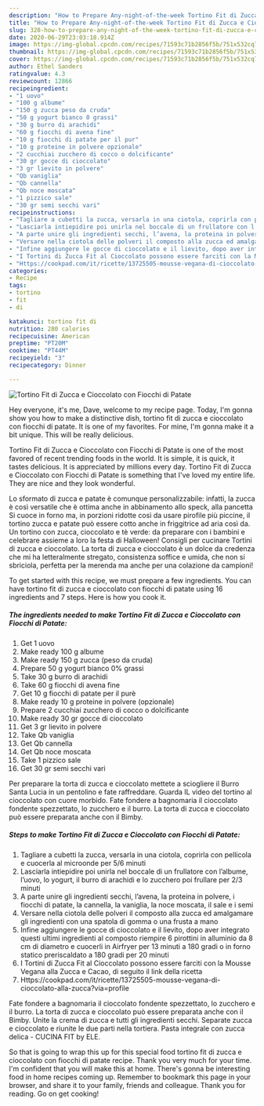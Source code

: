 ```yaml
---
description: "How to Prepare Any-night-of-the-week Tortino Fit di Zucca e Cioccolato con Fiocchi di Patate"
title: "How to Prepare Any-night-of-the-week Tortino Fit di Zucca e Cioccolato con Fiocchi di Patate"
slug: 320-how-to-prepare-any-night-of-the-week-tortino-fit-di-zucca-e-cioccolato-con-fiocchi-di-patate
date: 2020-06-29T23:03:18.914Z
image: https://img-global.cpcdn.com/recipes/71593c71b2856f5b/751x532cq70/tortino-fit-di-zucca-e-cioccolato-con-fiocchi-di-patate-recipe-main-photo.jpg
thumbnail: https://img-global.cpcdn.com/recipes/71593c71b2856f5b/751x532cq70/tortino-fit-di-zucca-e-cioccolato-con-fiocchi-di-patate-recipe-main-photo.jpg
cover: https://img-global.cpcdn.com/recipes/71593c71b2856f5b/751x532cq70/tortino-fit-di-zucca-e-cioccolato-con-fiocchi-di-patate-recipe-main-photo.jpg
author: Ethel Sanders
ratingvalue: 4.3
reviewcount: 12866
recipeingredient:
- "1 uovo"
- "100 g albume"
- "150 g zucca peso da cruda"
- "50 g yogurt bianco 0 grassi"
- "30 g burro di arachidi"
- "60 g fiocchi di avena fine"
- "10 g fiocchi di patate per il pur"
- "10 g proteine in polvere opzionale"
- "2 cucchiai zucchero di cocco o dolcificante"
- "30 gr gocce di cioccolato"
- "3 gr lievito in polvere"
- "Qb vaniglia"
- "Qb cannella"
- "Qb noce moscata"
- "1 pizzico sale"
- "30 gr semi secchi vari"
recipeinstructions:
- "Tagliare a cubetti la zucca, versarla in una ciotola, coprirla con pellicola e cuocerla al microonde per 5/6 minuti"
- "Lasciarla intiepidire poi unirla nel boccale di un frullatore con l’albume, l’uovo, lo yogurt, il burro di arachidi e lo zucchero poi frullare per 2/3 minuti"
- "A parte unire gli ingredienti secchi, l’avena, la proteina in polvere, i fiocchi di patate, la cannella, la vaniglia, la noce moscata, il sale e i semi"
- "Versare nella ciotola delle polveri il composto alla zucca ed amalgamare gli ingredienti con una spatola di gomma o una frusta a mano"
- "Infine aggiungere le gocce di cioccolato e il lievito, dopo aver integrato questi ultimi ingredienti al composto riempire 6 pirottini in alluminio da 8 cm di diametro e cuocerli in Airfryer per 13 minuti a 180 gradi o in forno statico preriscaldato a 180 gradi per 20 minuti"
- "I Tortini di Zucca Fit al Cioccolato possono essere farciti con la Mousse Vegana alla Zucca e Cacao, di seguito il link della ricetta"
- "Https://cookpad.com/it/ricette/13725505-mousse-vegana-di-cioccolato-alla-zucca?via=profile"
categories:
- Recipe
tags:
- tortino
- fit
- di

katakunci: tortino fit di 
nutrition: 280 calories
recipecuisine: American
preptime: "PT20M"
cooktime: "PT44M"
recipeyield: "3"
recipecategory: Dinner

---
```



![Tortino Fit di Zucca e Cioccolato con Fiocchi di Patate](https://img-global.cpcdn.com/recipes/71593c71b2856f5b/751x532cq70/tortino-fit-di-zucca-e-cioccolato-con-fiocchi-di-patate-recipe-main-photo.jpg)

Hey everyone, it's me, Dave, welcome to my recipe page. Today, I'm gonna show you how to make a distinctive dish, tortino fit di zucca e cioccolato con fiocchi di patate. It is one of my favorites. For mine, I'm gonna make it a bit unique. This will be really delicious.

Tortino Fit di Zucca e Cioccolato con Fiocchi di Patate is one of the most favored of recent trending foods in the world. It is simple, it is quick, it tastes delicious. It is appreciated by millions every day. Tortino Fit di Zucca e Cioccolato con Fiocchi di Patate is something that I've loved my entire life. They are nice and they look wonderful.

Lo sformato di zucca e patate è comunque personalizzabile: infatti, la zucca è così versatile che è ottima anche in abbinamento allo speck, alla pancetta Si cuoce in forno ma, in porzioni ridotte così da usare pirofile più piccine, il tortino zucca e patate può essere cotto anche in friggitrice ad aria così da. Un tortino con zucca, cioccolato e tè verde: da preparare con i bambini e celebrare assieme a loro la festa di Halloween! Consigli per cucinare Tortini di zucca e cioccolato. La torta di zucca e cioccolato è un dolce da credenza che mi ha letteralmente stregato, consistenza soffice e umida, che non si sbriciola, perfetta per la merenda ma anche per una colazione da campioni!


To get started with this recipe, we must prepare a few ingredients. You can have tortino fit di zucca e cioccolato con fiocchi di patate using 16 ingredients and 7 steps. Here is how you cook it.

<!--inarticleads1-->

##### The ingredients needed to make Tortino Fit di Zucca e Cioccolato con Fiocchi di Patate:

1. Get 1 uovo
1. Make ready 100 g albume
1. Make ready 150 g zucca (peso da cruda)
1. Prepare 50 g yogurt bianco 0% grassi
1. Take 30 g burro di arachidi
1. Take 60 g fiocchi di avena fine
1. Get 10 g fiocchi di patate per il purè
1. Make ready 10 g proteine in polvere (opzionale)
1. Prepare 2 cucchiai zucchero di cocco o dolcificante
1. Make ready 30 gr gocce di cioccolato
1. Get 3 gr lievito in polvere
1. Take Qb vaniglia
1. Get Qb cannella
1. Get Qb noce moscata
1. Take 1 pizzico sale
1. Get 30 gr semi secchi vari


Per preparare la torta di zucca e cioccolato mettete a sciogliere il Burro Santa Lucia in un pentolino e fate raffreddare. Guarda IL video del tortino al cioccolato con cuore morbido. Fate fondere a bagnomaria il cioccolato fondente spezzettato, lo zucchero e il burro. La torta di zucca e cioccolato può essere preparata anche con il Bimby. 

<!--inarticleads2-->

##### Steps to make Tortino Fit di Zucca e Cioccolato con Fiocchi di Patate:

1. Tagliare a cubetti la zucca, versarla in una ciotola, coprirla con pellicola e cuocerla al microonde per 5/6 minuti
1. Lasciarla intiepidire poi unirla nel boccale di un frullatore con l’albume, l’uovo, lo yogurt, il burro di arachidi e lo zucchero poi frullare per 2/3 minuti
1. A parte unire gli ingredienti secchi, l’avena, la proteina in polvere, i fiocchi di patate, la cannella, la vaniglia, la noce moscata, il sale e i semi
1. Versare nella ciotola delle polveri il composto alla zucca ed amalgamare gli ingredienti con una spatola di gomma o una frusta a mano
1. Infine aggiungere le gocce di cioccolato e il lievito, dopo aver integrato questi ultimi ingredienti al composto riempire 6 pirottini in alluminio da 8 cm di diametro e cuocerli in Airfryer per 13 minuti a 180 gradi o in forno statico preriscaldato a 180 gradi per 20 minuti
1. I Tortini di Zucca Fit al Cioccolato possono essere farciti con la Mousse Vegana alla Zucca e Cacao, di seguito il link della ricetta
1. Https://cookpad.com/it/ricette/13725505-mousse-vegana-di-cioccolato-alla-zucca?via=profile


Fate fondere a bagnomaria il cioccolato fondente spezzettato, lo zucchero e il burro. La torta di zucca e cioccolato può essere preparata anche con il Bimby. Unite la crema di zucca e tutti gli ingredienti secchi. Separate zucca e cioccolato e riunite le due parti nella tortiera. Pasta integrale con zucca delica - CUCINA FIT by ELE. 

So that is going to wrap this up for this special food tortino fit di zucca e cioccolato con fiocchi di patate recipe. Thank you very much for your time. I'm confident that you will make this at home. There's gonna be interesting food in home recipes coming up. Remember to bookmark this page in your browser, and share it to your family, friends and colleague. Thank you for reading. Go on get cooking!
